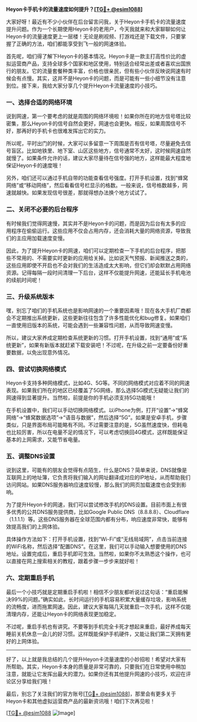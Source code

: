 **Heyon卡手机卡的流量速度如何提升？[[TG💪+ @esim1088](https://t.me/s/esim1088)]**

大家好呀！最近有不少小伙伴在后台留言问我，关于Heyon卡手机卡的流量速度提升问题。作为一个长期使用Heyon卡的老用户，今天我就来和大家聊聊如何让Heyon卡的流量速度更上一层楼！无论是刷视频、打游戏还是下载文件，只要掌握了正确的方法，咱们都能享受到飞一般的网速体验。

首先呢，咱们得了解下Heyon卡的基本情况。Heyon卡是一款主打高性价比的虚拟运营商产品，支持全球多个国家和地区使用，特别适合经常出差或者喜欢出国旅行的朋友。它的流量套餐种类丰富，价格也很亲民，但有些小伙伴反映说网速有时候会有点慢。其实，这并不是Heyon卡的问题，而是可能有一些小细节没有注意到位。接下来，我给大家分享几个提升Heyon卡流量速度的小技巧。

### 一、选择合适的网络环境

说到网速，第一个要考虑的就是周围的网络环境啦！如果你所在的地方信号塔比较密集，那么Heyon卡的信号自然会更好，网速也会更快。相反，如果周围信号不好，那再好的手机卡也很难发挥出它的实力。

所以呢，平时出门的时候，大家可以多留意一下周围是否有信号塔，尽量避免去信号盲区。比如地铁里、地下室、山区这些地方，信号通常不太好，这时候网速自然就慢了。如果条件允许的话，建议大家尽量待在信号强的地方，这样能最大程度地保证Heyon卡的速度哦！

另外，咱们还可以通过手机自带的功能查看信号强度。打开手机设置，找到“蜂窝网络”或“移动网络”，然后看看信号栏显示的格数。一般来说，信号格数越多，网速就越快。如果发现信号很差，那就得想办法换个地方试试了。

### 二、关闭不必要的后台程序

有时候我们觉得网速慢，其实并不是Heyon卡的问题，而是因为后台有太多的应用程序在偷偷运行。这些应用不仅会占用内存，还会消耗大量的网络资源，导致我们的主应用加载速度变慢。

因此，为了提升Heyon卡的网速，咱们可以定期检查一下手机的后台程序，把那些不常用的、不需要实时更新的应用给关掉。比如说天气预报、新闻推送之类的，这些应用即使不开启也不会对我们的生活造成太大影响，但它们却会默默占用网络资源。记得每隔一段时间清理一下后台，这样不仅能提升网速，还能延长手机电池的续航时间呢！

### 三、升级系统版本

嘿，别忘了咱们的手机系统也是影响网速的一个重要因素哦！现在各大手机厂商都会不定期推出系统更新，这些更新往往包含了许多性能优化和bug修复。如果咱们一直使用旧版本的系统，可能会遇到一些兼容性问题，从而导致网速变慢。

所以，建议大家养成定期检查系统更新的习惯。打开手机设置，找到“通用”或“系统更新”，如果有新版本就赶紧下载安装吧！不过呢，在升级之前一定要备份好重要数据，以免出现意外情况。

### 四、尝试切换网络模式

Heyon卡支持多种网络模式，比如4G、5G等。不同的网络模式对应着不同的网速表现。如果我们所在的地区已经覆盖了5G网络，那么选择5G模式无疑能让我们的网速得到显著提升。当然啦，前提是你的手机必须支持5G功能哦！

在手机设置中，我们可以手动切换网络模式。以iPhone为例，打开“设置”→“蜂窝网络”→“蜂窝数据选项”→“语音与数据”，然后选择“5G”。如果是安卓手机，步骤类似，只是界面布局可能略有不同。不过需要注意的是，5G虽然速度快，但耗电也比较厉害，所以在电量不足的情况下，可以考虑切换回4G模式，这样既能保证基本的上网需求，又能节省电量。

### 五、调整DNS设置

说到这里，可能有的朋友会觉得有点陌生，什么是DNS？简单来说，DNS就像是互联网上的地址簿，它负责将我们输入的网址翻译成对应的IP地址，从而帮助我们访问网站。如果DNS服务器响应速度较慢，那么我们的网页加载速度也会受到影响。

为了提升Heyon卡的网速，我们可以尝试修改手机的DNS设置。目前市面上有很多优秀的公共DNS服务提供商，比如Google Public DNS（8.8.8.8）、Cloudflare（1.1.1.1）等。这些DNS服务器在全球范围内都有分布，响应速度非常快，能够有效提高我们的上网体验。

具体操作方法如下：打开手机设置，找到“Wi-Fi”或“无线局域网”，点击当前连接的WiFi名称，然后选择“配置DNS”。在这里，我们可以手动输入想要使用的DNS地址。设置完成后，重启手机即可生效。当然啦，如果你不太熟悉这个操作，也可以直接在网上搜索相关的教程，跟着步骤一步步来就好啦！

### 六、定期重启手机

最后一个小技巧就是定期重启手机啦！相信不少朋友都听说过这句话：“重启能解决99%的问题。”确实如此，长时间运行的手机容易积累大量缓存垃圾，影响系统的流畅度，进而拖累网速。因此，建议大家每隔几天就重启一次手机，这样不仅能清理内存，还能让Heyon卡的网络表现更加稳定。

不过呢，重启手机也有讲究。不要等到手机完全卡死才想起来重启，最好养成每天睡前关机休息一会儿的好习惯。这样既能保护手机硬件，又能让我们第二天拥有更好的上网体验。

---

好了，以上就是我总结的几个提升Heyon卡流量速度的小妙招啦！希望对大家有所帮助。其实，Heyon卡本身的质量是非常可靠的，只要我们在日常使用中稍加注意，就能让它发挥出最大的潜力。如果你还有其他提升网速的小技巧，欢迎在评论区分享给我们哦！

最后，别忘了关注我们的官方账号[[TG💪+ @esim1088](https://t.me/s/esim1088)]，那里会有更多关于Heyon卡和其他虚拟运营商产品的最新资讯哦！咱们下次再见啦！

[[TG💪+ @esim1088](https://t.me/s/esim1088) ![Image](https://i.postimg.cc/4NQfJmqS/Snipaste-2025-05-13-00-14-12.png)]